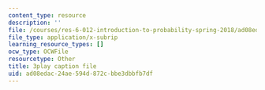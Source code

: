 ```yaml
---
content_type: resource
description: ''
file: /courses/res-6-012-introduction-to-probability-spring-2018/ad08edac24ae594d872cbbe3dbbfb7df_MzvRQFYUEFU.vtt
file_type: application/x-subrip
learning_resource_types: []
ocw_type: OCWFile
resourcetype: Other
title: 3play caption file
uid: ad08edac-24ae-594d-872c-bbe3dbbfb7df
---
```

